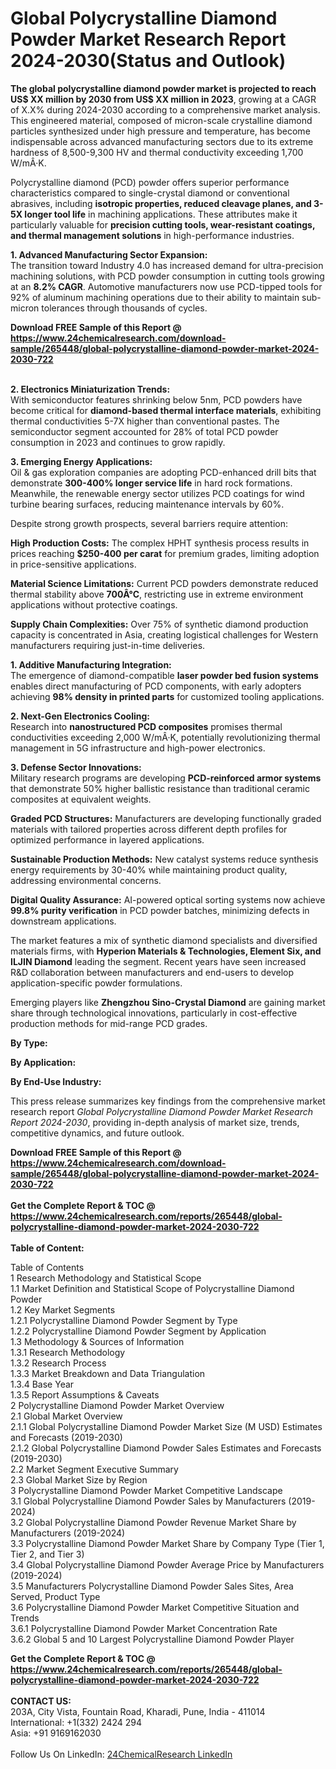 <h1>Global Polycrystalline Diamond Powder Market Research Report 2024-2030(Status and Outlook)</h1><p><strong>The global polycrystalline diamond powder market is projected to reach US$ XX million by 2030 from US$ XX million in 2023</strong>, growing at a CAGR of X.X% during 2024-2030 according to a comprehensive market analysis. This engineered material, composed of micron-scale crystalline diamond particles synthesized under high pressure and temperature, has become indispensable across advanced manufacturing sectors due to its extreme hardness of 8,500-9,300 HV and thermal conductivity exceeding 1,700 W/mÂ·K.</p><p>Polycrystalline diamond (PCD) powder offers superior performance characteristics compared to single-crystal diamond or conventional abrasives, including <strong>isotropic properties, reduced cleavage planes, and 3-5X longer tool life</strong> in machining applications. These attributes make it particularly valuable for <strong>precision cutting tools, wear-resistant coatings, and thermal management solutions</strong> in high-performance industries.</p><p><strong>1. Advanced Manufacturing Sector Expansion:</strong><br>
The transition toward Industry 4.0 has increased demand for ultra-precision machining solutions, with PCD powder consumption in cutting tools growing at an <strong>8.2% CAGR</strong>. Automotive manufacturers now use PCD-tipped tools for 92% of aluminum machining operations due to their ability to maintain sub-micron tolerances through thousands of cycles.</p><div><b>Download FREE Sample of this Report @ 
            <a href="https://www.24chemicalresearch.com/download-sample/265448/global-polycrystalline-diamond-powder-market-2024-2030-722">
            https://www.24chemicalresearch.com/download-sample/265448/global-polycrystalline-diamond-powder-market-2024-2030-722</a></b></div><br><p><strong>2. Electronics Miniaturization Trends:</strong><br>
With semiconductor features shrinking below 5nm, PCD powders have become critical for <strong>diamond-based thermal interface materials</strong>, exhibiting thermal conductivities 5-7X higher than conventional pastes. The semiconductor segment accounted for 28% of total PCD powder consumption in 2023 and continues to grow rapidly.</p><p><strong>3. Emerging Energy Applications:</strong><br>
Oil &amp; gas exploration companies are adopting PCD-enhanced drill bits that demonstrate <strong>300-400% longer service life</strong> in hard rock formations. Meanwhile, the renewable energy sector utilizes PCD coatings for wind turbine bearing surfaces, reducing maintenance intervals by 60%.</p><p>Despite strong growth prospects, several barriers require attention:</p><p><strong>High Production Costs:</strong> The complex HPHT synthesis process results in prices reaching <strong>$250-400 per carat</strong> for premium grades, limiting adoption in price-sensitive applications.</p><p><strong>Material Science Limitations:</strong> Current PCD powders demonstrate reduced thermal stability above <strong>700Â°C</strong>, restricting use in extreme environment applications without protective coatings.</p><p><strong>Supply Chain Complexities:</strong> Over 75% of synthetic diamond production capacity is concentrated in Asia, creating logistical challenges for Western manufacturers requiring just-in-time deliveries.</p><p><strong>1. Additive Manufacturing Integration:</strong><br>
The emergence of diamond-compatible <strong>laser powder bed fusion systems</strong> enables direct manufacturing of PCD components, with early adopters achieving <strong>98% density in printed parts</strong> for customized tooling applications.</p><p><strong>2. Next-Gen Electronics Cooling:</strong><br>
Research into <strong>nanostructured PCD composites</strong> promises thermal conductivities exceeding 2,000 W/mÂ·K, potentially revolutionizing thermal management in 5G infrastructure and high-power electronics.</p><p><strong>3. Defense Sector Innovations:</strong><br>
Military research programs are developing <strong>PCD-reinforced armor systems</strong> that demonstrate 50% higher ballistic resistance than traditional ceramic composites at equivalent weights.</p><p><strong>Graded PCD Structures:</strong> Manufacturers are developing functionally graded materials with tailored properties across different depth profiles for optimized performance in layered applications.</p><p><strong>Sustainable Production Methods:</strong> New catalyst systems reduce synthesis energy requirements by 30-40% while maintaining product quality, addressing environmental concerns.</p><p><strong>Digital Quality Assurance:</strong> AI-powered optical sorting systems now achieve <strong>99.8% purity verification</strong> in PCD powder batches, minimizing defects in downstream applications.</p><p>The market features a mix of synthetic diamond specialists and diversified materials firms, with <strong>Hyperion Materials &amp; Technologies, Element Six, and ILJIN Diamond</strong> leading the segment. Recent years have seen increased R&amp;D collaboration between manufacturers and end-users to develop application-specific powder formulations.</p><p>Emerging players like <strong>Zhengzhou Sino-Crystal Diamond</strong> are gaining market share through technological innovations, particularly in cost-effective production methods for mid-range PCD grades.</p><p><strong>By Type:</strong></p><p><strong>By Application:</strong></p><p><strong>By End-Use Industry:</strong></p><p>This press release summarizes key findings from the comprehensive market research report <em>Global Polycrystalline Diamond Powder Market Research Report 2024-2030</em>, providing in-depth analysis of market size, trends, competitive dynamics, and future outlook.</p><div><b>Download FREE Sample of this Report @ 
            <a href="https://www.24chemicalresearch.com/download-sample/265448/global-polycrystalline-diamond-powder-market-2024-2030-722">
            https://www.24chemicalresearch.com/download-sample/265448/global-polycrystalline-diamond-powder-market-2024-2030-722</a></b></div><br><div><b>Get the Complete Report & TOC @ 
            <a href="https://www.24chemicalresearch.com/reports/265448/global-polycrystalline-diamond-powder-market-2024-2030-722">
            https://www.24chemicalresearch.com/reports/265448/global-polycrystalline-diamond-powder-market-2024-2030-722</a></b></div><br>
            <b>Table of Content:</b><p>Table of Contents<br />
1 Research Methodology and Statistical Scope<br />
1.1 Market Definition and Statistical Scope of Polycrystalline Diamond Powder<br />
1.2 Key Market Segments<br />
1.2.1 Polycrystalline Diamond Powder Segment by Type<br />
1.2.2 Polycrystalline Diamond Powder Segment by Application<br />
1.3 Methodology & Sources of Information<br />
1.3.1 Research Methodology<br />
1.3.2 Research Process<br />
1.3.3 Market Breakdown and Data Triangulation<br />
1.3.4 Base Year<br />
1.3.5 Report Assumptions & Caveats<br />
2 Polycrystalline Diamond Powder Market Overview<br />
2.1 Global Market Overview<br />
2.1.1 Global Polycrystalline Diamond Powder Market Size (M USD) Estimates and Forecasts (2019-2030)<br />
2.1.2 Global Polycrystalline Diamond Powder Sales Estimates and Forecasts (2019-2030)<br />
2.2 Market Segment Executive Summary<br />
2.3 Global Market Size by Region<br />
3 Polycrystalline Diamond Powder Market Competitive Landscape<br />
3.1 Global Polycrystalline Diamond Powder Sales by Manufacturers (2019-2024)<br />
3.2 Global Polycrystalline Diamond Powder Revenue Market Share by Manufacturers (2019-2024)<br />
3.3 Polycrystalline Diamond Powder Market Share by Company Type (Tier 1, Tier 2, and Tier 3)<br />
3.4 Global Polycrystalline Diamond Powder Average Price by Manufacturers (2019-2024)<br />
3.5 Manufacturers Polycrystalline Diamond Powder Sales Sites, Area Served, Product Type<br />
3.6 Polycrystalline Diamond Powder Market Competitive Situation and Trends<br />
3.6.1 Polycrystalline Diamond Powder Market Concentration Rate<br />
3.6.2 Global 5 and 10 Largest Polycrystalline Diamond Powder Player</p><div><b>Get the Complete Report & TOC @ 
            <a href="https://www.24chemicalresearch.com/reports/265448/global-polycrystalline-diamond-powder-market-2024-2030-722">
            https://www.24chemicalresearch.com/reports/265448/global-polycrystalline-diamond-powder-market-2024-2030-722</a></b></div><br><b>CONTACT US:</b><br>
            203A, City Vista, Fountain Road, Kharadi, Pune, India - 411014<br>
            International: +1(332) 2424 294<br>
            Asia: +91 9169162030 <br><br>
            Follow Us On LinkedIn: <a href="https://www.linkedin.com/company/24chemicalresearch/">24ChemicalResearch LinkedIn</a>